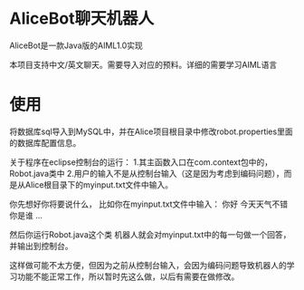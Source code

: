 # AliceBot聊天机器人

AliceBot是一款Java版的AIML1.0实现

本项目支持中文/英文聊天。需要导入对应的预料。详细的需要学习AIML语言


# 使用


将数据库sql导入到MySQL中，并在Alice项目根目录中修改robot.properties里面的数据库配置信息。

关于程序在eclipse控制台的运行：
1.其主函数入口在com.context包中的，Robot.java类中
2.用户的输入不是从控制台输入（这是因为考虑到编码问题），而是从Alice根目录下的myinput.txt文件中输入。

你先想好你将要说什么，
比如你在myinput.txt文件中输入：
你好
今天天气不错
你是谁
...

然后你运行Robot.java这个类
机器人就会对myinput.txt中的每一句做一个回答，并输出到控制台。

这样做可能不太方便，但因为之前从控制台输入，会因为编码问题导致机器人的学习功能不能正常工作，所以暂时先这么做，以后有需要在做修改。
